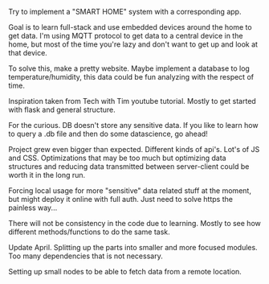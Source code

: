 Try to implement a "SMART HOME" system with a corresponding app.

Goal is to learn full-stack and use embedded devices around the home to get data.
I'm using MQTT protocol to get data to a central device in the home, but
most of the time you're lazy and don't want to get up and look at that device.

To solve this, make a pretty website. Maybe implement a database to log temperature/humidity, this data
could be fun analyzing with the respect of time.

Inspiration taken from Tech with Tim youtube tutorial. Mostly to get started with flask and general structure.

For the curious. DB doesn't store any sensitive data. If you like to learn how to query a .db file
and then do some datascience, go ahead!


Project grew even bigger than expected. Different kinds of api's. Lot's of JS and CSS.
Optimizations that may be too much but optimizing data structures and reducing data transmitted between server-client could be worth it in the long run.

Forcing local usage for more "sensitive" data related stuff at the moment, but might deploy it online with full auth. Just need to solve https the painless way...

There will not be consistency in the code due to learning. Mostly to see how different methods/functions to do the same task.


Update April.
Splitting up the parts into smaller and more focused modules. Too many dependencies that is not necessary.

Setting up small nodes to be able to fetch data from a remote location.